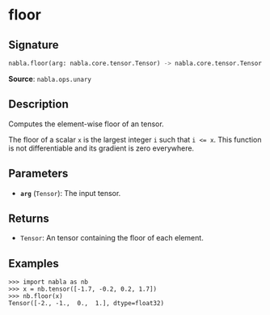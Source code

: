 # floor

## Signature

```python
nabla.floor(arg: nabla.core.tensor.Tensor) -> nabla.core.tensor.Tensor
```

**Source**: `nabla.ops.unary`

## Description

Computes the element-wise floor of an tensor.

The floor of a scalar `x` is the largest integer `i` such that `i <= x`.
This function is not differentiable and its gradient is zero everywhere.

## Parameters

- **`arg`** (`Tensor`): The input tensor.

## Returns

- `Tensor`: An tensor containing the floor of each element.

## Examples

```pycon
>>> import nabla as nb
>>> x = nb.tensor([-1.7, -0.2, 0.2, 1.7])
>>> nb.floor(x)
Tensor([-2., -1.,  0.,  1.], dtype=float32)
```
